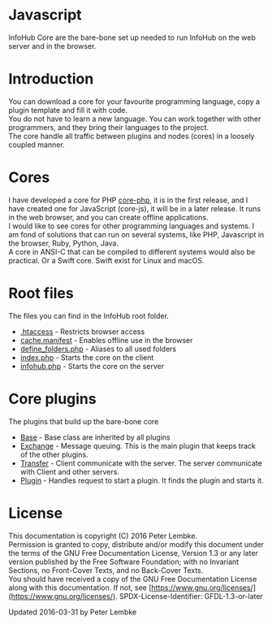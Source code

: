 # Javascript
InfoHub Core are the bare-bone set up needed to run InfoHub on the web server and in the browser.  

# Introduction
You can download a core for your favourite programming language, copy a plugin template and fill it with code.  
You do not have to learn a new language. You can work together with other programmers, and they bring their languages to the project.  
The core handle all traffic between plugins and nodes (cores) in a loosely coupled manner.  

# Cores
I have developed a core for PHP [core-php](main,core_php), it is in the first release, and I have created one for JavaScript (core-js), it will be in a later release. It runs in the web browser, and you can create offline applications.  
I would like to see cores for other programming languages and systems. I am fond of solutions that can run on several systems, like PHP, Javascript in the browser, Ruby, Python, Java.  
A core in ANSI-C that can be compiled to different systems would also be practical. Or a Swift core. Swift exist for Linux and macOS.  

# Root files
The files you can find in the InfoHub root folder.  

- [.htaccess](main,core_root_htaccess) - Restricts browser access
- [cache.manifest](main,core_root_cachemanifest) - Enables offline use in the browser
- [define_folders.php](main,core_root_definefolders) - Aliases to all used folders
- [index.php](main,core_root_index) - Starts the core on the client
- [infohub.php](main,core_root_infohub) - Starts the core on the server

# Core plugins
The plugins that build up the bare-bone core  

- [Base](plugin,infohub_base) - Base class are inherited by all plugins
- [Exchange](plugin,infohub_exchange) - Message queuing. This is the main plugin that keeps track of the other plugins.
- [Transfer](plugin,infohub_transfer) - Client communicate with the server. The server communicate with Client and other servers.
- [Plugin](plugin,infohub_plugin) - Handles request to start a plugin. It finds the plugin and starts it.

# License
This documentation is copyright (C) 2016 Peter Lembke.  
Permission is granted to copy, distribute and/or modify this document under the terms of the GNU Free Documentation License, Version 1.3 or any later version published by the Free Software Foundation; with no Invariant Sections, no Front-Cover Texts, and no Back-Cover Texts.  
You should have received a copy of the GNU Free Documentation License along with this documentation. If not, see [https://www.gnu.org/licenses/](https://www.gnu.org/licenses/).  SPDX-License-Identifier: GFDL-1.3-or-later  

Updated 2016-03-31 by Peter Lembke  
